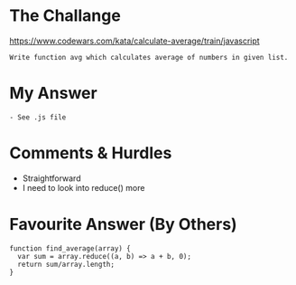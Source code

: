 # The Challange

https://www.codewars.com/kata/calculate-average/train/javascript

```
Write function avg which calculates average of numbers in given list.

```

# My Answer

```
- See .js file
```

# Comments & Hurdles

- Straightforward
- I need to look into reduce() more

# Favourite Answer (By Others)

```
function find_average(array) {
  var sum = array.reduce((a, b) => a + b, 0);
  return sum/array.length;
}
```
